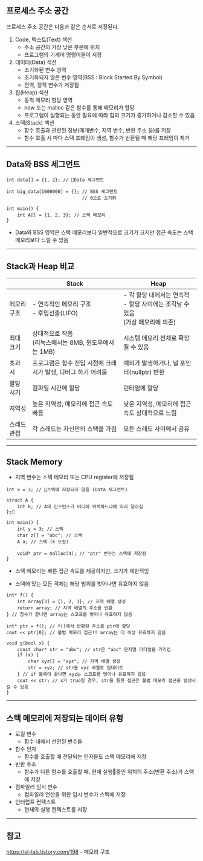 ## 프로세스 주소 공간
프로세스 주소 공간은 다음과 같은 순서로 저장된다.
1. Code, 텍스트(Text) 섹션
	- 주소 공간의 가장 낮은 부분에 위치
	- 프로그램의 기계어 명령어들이 저장
2. 데이터(Data) 섹션
	- 초기화된 변수 영역
	- 초기화되지 않은 변수 영역(BSS : Block Started By Symbol)
	- 전역, 정적 변수가 저장됨
3. 힙(Heap) 섹션
	- 동적 메모리 할당 영역
	- new 또는 malloc 같은 함수를 통해 메모리가 할당
	- 프로그램이 실행되는 동안 필요에 따라 힙의 크기가 증가하거나 감소할 수 있음
4. 스택(Stack) 섹션
	- 함수 호출과 관련된 정보(매개변수, 지역 변수, 반환 주소 등)를 저장
	- 함수 호출 시 마다 스택 프레임이 생성, 함수가 반환될 때 해당 프레임이 제거
---
## Data와 BSS 세그먼트
```
int data[] = {1, 2}; // Data 세그먼트

int big_data[1000000] = {}; // BSS 세그먼트
							// 0으로 초기화

int main() {
	int A[] = {1, 2, 3}; // 스택 메모리
}
```
- Data와 BSS 영역은 스택 메모리보다 일반적으로 크기가 크지만 접근 속도는 스택 메모리보다 느릴 수 있음
---
## Stack과 Heap 비교

|        | Stack                                | Heap                                                  |
| ------ | ------------------------------------ | ----------------------------------------------------- |
| 메모리 구조 | - 연속적인 메모리 구조<br>- 후입선출(LIFO)        | - 각 할당 내에서는 연속적<br>- 할당 사이에는 조각날 수 있음<br>(가상 메모리에 의존) |
| 최대 크기  | 상대적으로 작음<br>(리눅스에서는 8MB, 윈도우에서는 1MB) | 시스템 메모리 전체로 확장될 수 있음                                  |
| 초과 시   | 프로그램은 함수 진입 시점에 크래시가 발생, 디버그 하기 어려움  | 예외가 발생하거나, 널 포인터(nullptr) 반환                          |
| 할당 시기  | 컴파일 시간에 할당                           | 런타임에 할당<br>                                           |
| 지역성    | 높은 지역성, 메모리에 접근 속도 빠름                | 낮은 지역성, 메모리에 접근 속도 상대적으로 느림                           |
| 스레드 관점 | 각 스레드는 자신만의 스택을 가짐                   | 모든 스레드 사이에서 공유                                        |

---
## Stack Memory
- 지역 변수는 스택 메모리 또는 CPU register에 저장됨
```
int x = 3; // 스택에 저장되지 않음 (Data 세그먼트)

struct A {
	int k; // A의 인스턴스가 어디에 위치하느냐에 따라 달라짐
};

int main() {
	int y = 3; // 스택
	char z[] = "abc"; // 스택
	A a; // 스택 (k 또한)
	
	void* ptr = malloc(4); // "ptr" 변수는 스택에 저장됨
}
```
- 스택 메모리는 빠른 접근 속도를 제공하지만, 크기가 제한적임

- 스택에 있는 모든 객체는 해당 범위를 벗어나면 유효하지 않음
```
int* f() {
    int array[3] = {1, 2, 3}; // 지역 배열 생성
    return array; // 지역 배열의 주소를 반환
} // 함수가 끝나면 array는 스코프를 벗어나 유효하지 않음

int* ptr = f(); // f()에서 반환된 주소를 ptr에 할당
cout << ptr[0]; // 불법 메모리 접근!! array는 더 이상 유효하지 않음
```

```
void g(bool x) {
    const char* str = "abc"; // str은 "abc" 문자열 리터럴을 가리킴
    if (x) {
        char xyz[] = "xyz"; // 지역 배열 생성
        str = xyz; // str을 xyz 배열로 업데이트
    } // if 블록이 끝나면 xyz는 스코프를 벗어나 유효하지 않음
    cout << str; // x가 true일 경우, str을 통한 접근은 불법 메모리 접근을 발생시킬 수 있음
}
```

---
## 스택 메모리에 저장되는 데이터 유형
- 로컬 변수
	- 함수 내에서 선언된 변수들
- 함수 인자
	- 함수를 호출할 때 전달되는 인자들도 스택 메모리에 저장
- 반환 주소
	- 함수가 다른 함수를 호출할 때, 현재 실행중인 위치의 주소(반환 주소)가 스택에 저장
- 컴파일러 임시 변수
	- 컴파일러 연산을 위한 임시 변수가 스택에 저장
- 인터럽트 컨텍스트
	- 현재의 실행 컨텍스트를 저장
---
## 참고
https://st-lab.tistory.com/198 - 메모리 구조